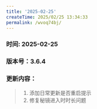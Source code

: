 ```yaml
---
title: '2025-02-25'
createTime: 2025/02/25 13:34:33
permalink: /wvoq74bj/
---
```


### 时间: 2025-02-25

### 版本号：3.6.4

### 更新内容：
> 1. 添加日常更新是否重启提示
> 2. 修复秘镜进入时时长问题